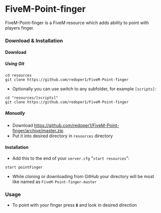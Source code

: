 # FiveM-Point-finger
FiveM-Point-finger is a FiveM resource which adds ability to point with players finger.

### Download & Installation
#### Download
##### Using Git
```
cd resources
git clone https://github.com/redoper1/FiveM-Point-finger
```
- Optionally you can use switch to any subfolder, for example `[scripts]`:
```
cd "resources/[scripts]"
git clone https://github.com/redoper1/FiveM-Point-finger
```

##### Manually
- Download https://github.com/redoper1/FiveM-Point-finger/archive/master.zip
- Put it into desired directory in `resources` directory

#### Installation
- Add this to the end of your `server.cfg` "`start resources`":
```
start pointFinger
```
- While cloning or downloading from GitHub your directory will be most like named as `FiveM-Point-finger-master`

### Usage
- To point with your finger press **`B`** and look in desired direction
